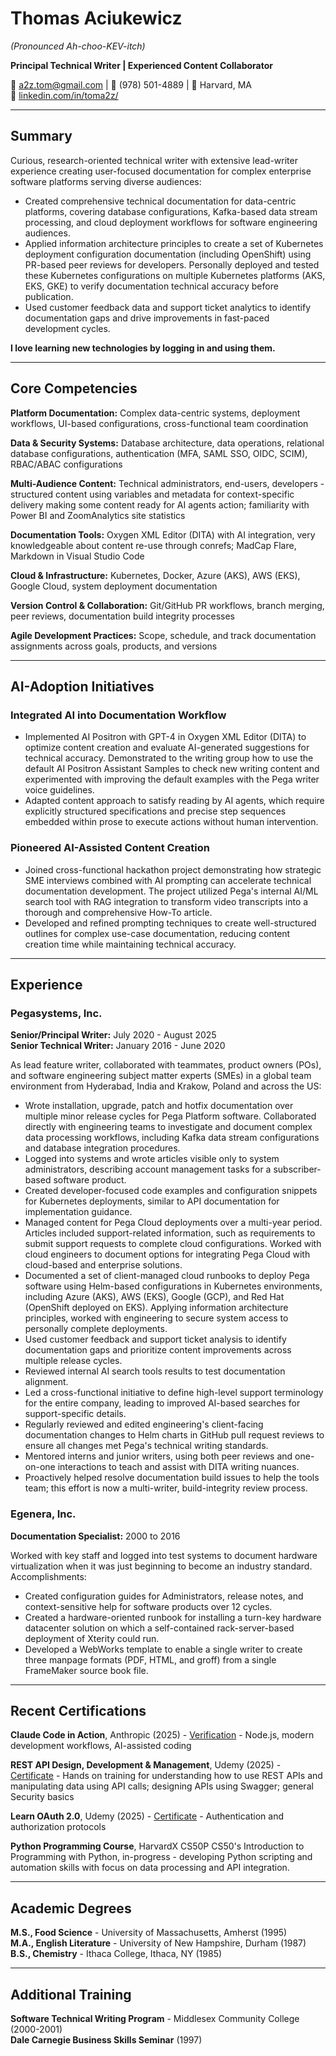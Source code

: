 # Thomas Aciukewicz
*(Pronounced Ah-choo-KEV-itch)*

**Principal Technical Writer | Experienced Content Collaborator**

📧 a2z.tom@gmail.com | 📱 (978) 501-4889 | 📍 Harvard, MA  
🔗 [linkedin.com/in/toma2z/](https://linkedin.com/in/toma2z/)

---

## Summary

Curious, research-oriented technical writer with extensive lead-writer experience creating user-focused documentation for complex enterprise software platforms serving diverse audiences:

- Created comprehensive technical documentation for data-centric platforms, covering database configurations, Kafka-based data stream processing, and cloud deployment workflows for software engineering audiences.
- Applied information architecture principles to create a set of Kubernetes deployment configuration documentation (including OpenShift) using PR-based peer reviews for developers. Personally deployed and tested these Kubernetes configurations on multiple Kubernetes platforms (AKS, EKS, GKE) to verify documentation technical accuracy before publication.
- Used customer feedback data and support ticket analytics to identify documentation gaps and drive improvements in fast-paced development cycles.

**I love learning new technologies by logging in and using them.**

---

## Core Competencies

**Platform Documentation:** Complex data-centric systems, deployment workflows, UI-based configurations, cross-functional team coordination

**Data & Security Systems:** Database architecture, data operations, relational database configurations, authentication (MFA, SAML SSO, OIDC, SCIM), RBAC/ABAC configurations

**Multi-Audience Content:** Technical administrators, end-users, developers - structured content using variables and metadata for context-specific delivery making some content ready for AI agents action; familiarity with Power BI and ZoomAnalytics site statistics

**Documentation Tools:** Oxygen XML Editor (DITA) with AI integration, very knowledgeable about content re-use through conrefs; MadCap Flare, Markdown in Visual Studio Code

**Cloud & Infrastructure:** Kubernetes, Docker, Azure (AKS), AWS (EKS), Google Cloud, system deployment documentation

**Version Control & Collaboration:** Git/GitHub PR workflows, branch merging, peer reviews, documentation build integrity processes

**Agile Development Practices:** Scope, schedule, and track documentation assignments across goals, products, and versions

---

## AI-Adoption Initiatives

### Integrated AI into Documentation Workflow

- Implemented AI Positron with GPT-4 in Oxygen XML Editor (DITA) to optimize content creation and evaluate AI-generated suggestions for technical accuracy. Demonstrated to the writing group how to use the default AI Positron Assistant Samples to check new writing content and experimented with improving the default examples with the Pega writer voice guidelines.
- Adapted content approach to satisfy reading by AI agents, which require explicitly structured specifications and precise step sequences embedded within prose to execute actions without human intervention.

### Pioneered AI-Assisted Content Creation

- Joined cross-functional hackathon project demonstrating how strategic SME interviews combined with AI prompting can accelerate technical documentation development. The project utilized Pega's internal AI/ML search tool with RAG integration to transform video transcripts into a thorough and comprehensive How-To article.
- Developed and refined prompting techniques to create well-structured outlines for complex use-case documentation, reducing content creation time while maintaining technical accuracy.

---

## Experience

### Pegasystems, Inc.

**Senior/Principal Writer:** July 2020 - August 2025  
**Senior Technical Writer:** January 2016 - June 2020

As lead feature writer, collaborated with teammates, product owners (POs), and software engineering subject matter experts (SMEs) in a global team environment from Hyderabad, India and Krakow, Poland and across the US:

- Wrote installation, upgrade, patch and hotfix documentation over multiple minor release cycles for Pega Platform software. Collaborated directly with engineering teams to investigate and document complex data processing workflows, including Kafka data stream configurations and database integration procedures.
- Logged into systems and wrote articles visible only to system administrators, describing account management tasks for a subscriber-based software product.
- Created developer-focused code examples and configuration snippets for Kubernetes deployments, similar to API documentation for implementation guidance.
- Managed content for Pega Cloud deployments over a multi-year period. Articles included support-related information, such as requirements to submit support requests to complete cloud configurations. Worked with cloud engineers to document options for integrating Pega Cloud with cloud-based and enterprise solutions.
- Documented a set of client-managed cloud runbooks to deploy Pega software using Helm-based configurations in Kubernetes environments, including Azure (AKS), AWS (EKS), Google (GCP), and Red Hat (OpenShift deployed on EKS). Applying information architecture principles, worked with engineering to secure system access to personally complete deployments.
- Used customer feedback and support ticket analysis to identify documentation gaps and prioritize content improvements across multiple release cycles.
- Reviewed internal AI search tools results to test documentation alignment.
- Led a cross-functional initiative to define high-level support terminology for the entire company, leading to improved AI-based searches for support-specific details.
- Regularly reviewed and edited engineering's client-facing documentation changes to Helm charts in GitHub pull request reviews to ensure all changes met Pega's technical writing standards.
- Mentored interns and junior writers, using both peer reviews and one-on-one interactions to teach and assist with DITA writing nuances.
- Proactively helped resolve documentation build issues to help the tools team; this effort is now a multi-writer, build-integrity review process.

### Egenera, Inc.

**Documentation Specialist:** 2000 to 2016

Worked with key staff and logged into test systems to document hardware virtualization when it was just beginning to become an industry standard. Accomplishments:

- Created configuration guides for Administrators, release notes, and context-sensitive help for software products over 12 cycles.
- Created a hardware-oriented runbook for installing a turn-key hardware datacenter solution on which a self-contained rack-server-based deployment of Xterity could run.
- Developed a WebWorks template to enable a single writer to create three manpage formats (PDF, HTML, and groff) from a single FrameMaker source book file.

---

## Recent Certifications

**Claude Code in Action**, Anthropic (2025) - [Verification](https://verify.skilljar.com/c/85m3vt6a6he9) - Node.js, modern development workflows, AI-assisted coding

**REST API Design, Development & Management**, Udemy (2025) - [Certificate](https://www.udemy.com/share/101ZME3@vpGNg1fpfsu_ou2_8NLR8HRfgyQTig7LnwIyO-GmnlDb9iWqJKnMeC82Zv4NgEqZcw==/) - Hands on training for understanding how to use REST APIs and manipulating data using API calls; designing APIs using Swagger; general Security basics

**Learn OAuth 2.0**, Udemy (2025) - [Certificate](https://www.udemy.com/share/10223M3@6136TThR8PDraZtohAo2aDx2q-GM2pFoQDXkXeoKaB660enPHBF2IzS00dfRkr1e_A==/) - Authentication and authorization protocols

**Python Programming Course**, HarvardX CS50P CS50's Introduction to Programming with Python, in-progress - developing Python scripting and automation skills with focus on data processing and API integration.

---

## Academic Degrees

**M.S., Food Science** - University of Massachusetts, Amherst (1995)  
**M.A., English Literature** - University of New Hampshire, Durham (1987)  
**B.S., Chemistry** - Ithaca College, Ithaca, NY (1985)

---

## Additional Training

**Software Technical Writing Program** - Middlesex Community College (2000-2001)  
**Dale Carnegie Business Skills Seminar** (1997)